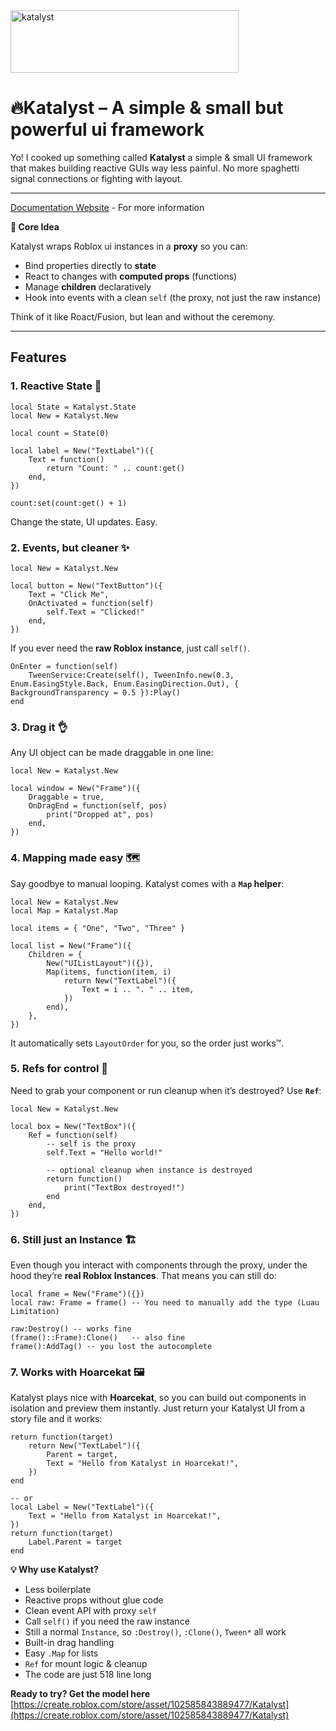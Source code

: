 <img width="365" height="100" alt="katalyst" src="https://github.com/user-attachments/assets/879a731e-3c02-45d8-9508-e45de53428f9" />

# **🔥Katalyst – A simple & small but powerful ui framework**

Yo! I cooked up something called **Katalyst**  a simple & small UI framework that makes building reactive GUIs way less painful. No more spaghetti signal connections or fighting with layout.

---

[Documentation Website](https://katalyst.miukyo.my.id) - For more information

**🧩 Core Idea**

Katalyst wraps Roblox ui instances in a **proxy** so you can:

* Bind properties directly to **state**
* React to changes with **computed props** (functions)
* Manage **children** declaratively
* Hook into events with a clean `self` (the proxy, not just the raw instance)

Think of it like Roact/Fusion, but lean and without the ceremony.

---

## **Features**

### 1. Reactive State 🔎
```luau
local State = Katalyst.State
local New = Katalyst.New

local count = State(0)

local label = New("TextLabel")({
	Text = function()
		return "Count: " .. count:get()
	end,
})

count:set(count:get() + 1)
```
Change the state, UI updates. Easy.

### 2. Events, but cleaner ✨
```luau
local New = Katalyst.New

local button = New("TextButton")({
	Text = "Click Me",
	OnActivated = function(self)
		self.Text = "Clicked!"
	end,
})
```

If you ever need the **raw Roblox instance**, just call `self()`.

```luau
OnEnter = function(self)
	TweenService:Create(self(), TweenInfo.new(0.3, Enum.EasingStyle.Back, Enum.EasingDirection.Out), { BackgroundTransparency = 0.5 }):Play()
end
```

### 3. Drag it 👌
Any UI object can be made draggable in one line:
```luau
local New = Katalyst.New

local window = New("Frame")({
	Draggable = true,
	OnDragEnd = function(self, pos)
		print("Dropped at", pos)
	end,
})
```

### 4. Mapping made easy 🗺️
Say goodbye to manual looping. Katalyst comes with a **`Map` helper**:
```luau
local New = Katalyst.New
local Map = Katalyst.Map

local items = { "One", "Two", "Three" }

local list = New("Frame")({
	Children = {
		New("UIListLayout")({}),
		Map(items, function(item, i)
			return New("TextLabel")({
				Text = i .. ". " .. item,
			})
		end),
	},
})
```

It automatically sets `LayoutOrder` for you, so the order just works™.

### 5. Refs for control 🎯
Need to grab your component or run cleanup when it’s destroyed? Use **`Ref`**:
```luau
local New = Katalyst.New

local box = New("TextBox")({
	Ref = function(self)
		-- self is the proxy
		self.Text = "Hello world!"

		-- optional cleanup when instance is destroyed
		return function()
			print("TextBox destroyed!")
		end
	end,
})
```


### 6. Still just an Instance 🏗️
Even though you interact with components through the proxy, under the hood they’re **real Roblox Instances**.
That means you can still do:
```luau
local frame = New("Frame")({})
local raw: Frame = frame() -- You need to manually add the type (Luau Limitation)

raw:Destroy() -- works fine
(frame()::Frame):Clone()   -- also fine
frame():AddTag() -- you lost the autocomplete
```

### 7. Works with Hoarcekat 🖼️
Katalyst plays nice with **Hoarcekat**, so you can build out components in isolation and preview them instantly.
Just return your Katalyst UI from a story file and it works:
```luau
return function(target)
	return New("TextLabel")({
		Parent = target,
		Text = "Hello from Katalyst in Hoarcekat!",
	})
end

-- or
local Label = New("TextLabel")({
	Text = "Hello from Katalyst in Hoarcekat!",
})
return function(target)
	Label.Parent = target
end
```

**💡 Why use Katalyst?**
* Less boilerplate
* Reactive props without glue code
* Clean event API with proxy `self`
* Call `self()` if you need the raw instance
* Still a normal `Instance`, so `:Destroy()`, `:Clone()`, `Tween*` all work
* Built-in drag handling
* Easy `.Map` for lists
* `Ref` for mount logic & cleanup
* The code are just 518 line long

**Ready to try? Get the model here**
[https://create.roblox.com/store/asset/102585843889477/Katalyst](https://create.roblox.com/store/asset/102585843889477/Katalyst)
